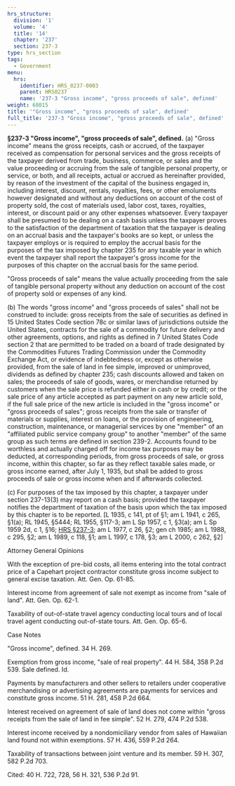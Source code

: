 ```yaml
---
hrs_structure:
  division: '1'
  volume: '4'
  title: '14'
  chapter: '237'
  section: 237-3
type: hrs_section
tags:
  - Government
menu:
  hrs:
    identifier: HRS_0237-0003
    parent: HRS0237
    name: '237-3 "Gross income", "gross proceeds of sale", defined'
weight: 68015
title: '"Gross income", "gross proceeds of sale", defined'
full_title: '237-3 "Gross income", "gross proceeds of sale", defined'
---
```

**§237-3 "Gross income", "gross proceeds of sale", defined.** (a) "Gross income" means the gross receipts, cash or accrued, of the taxpayer received as compensation for personal services and the gross receipts of the taxpayer derived from trade, business, commerce, or sales and the value proceeding or accruing from the sale of tangible personal property, or service, or both, and all receipts, actual or accrued as hereinafter provided, by reason of the investment of the capital of the business engaged in, including interest, discount, rentals, royalties, fees, or other emoluments however designated and without any deductions on account of the cost of property sold, the cost of materials used, labor cost, taxes, royalties, interest, or discount paid or any other expenses whatsoever. Every taxpayer shall be presumed to be dealing on a cash basis unless the taxpayer proves to the satisfaction of the department of taxation that the taxpayer is dealing on an accrual basis and the taxpayer's books are so kept, or unless the taxpayer employs or is required to employ the accrual basis for the purposes of the tax imposed by chapter 235 for any taxable year in which event the taxpayer shall report the taxpayer's gross income for the purposes of this chapter on the accrual basis for the same period.

"Gross proceeds of sale" means the value actually proceeding from the sale of tangible personal property without any deduction on account of the cost of property sold or expenses of any kind.

(b) The words "gross income" and "gross proceeds of sales" shall not be construed to include: gross receipts from the sale of securities as defined in 15 United States Code section 78c or similar laws of jurisdictions outside the United States, contracts for the sale of a commodity for future delivery and other agreements, options, and rights as defined in 7 United States Code section 2 that are permitted to be traded on a board of trade designated by the Commodities Futures Trading Commission under the Commodity Exchange Act, or evidence of indebtedness or, except as otherwise provided, from the sale of land in fee simple, improved or unimproved, dividends as defined by chapter 235; cash discounts allowed and taken on sales; the proceeds of sale of goods, wares, or merchandise returned by customers when the sale price is refunded either in cash or by credit; or the sale price of any article accepted as part payment on any new article sold, if the full sale price of the new article is included in the "gross income" or "gross proceeds of sales"; gross receipts from the sale or transfer of materials or supplies, interest on loans, or the provision of engineering, construction, maintenance, or managerial services by one "member" of an "affiliated public service company group" to another "member" of the same group as such terms are defined in section 239-2\. Accounts found to be worthless and actually charged off for income tax purposes may be deducted, at corresponding periods, from gross proceeds of sale, or gross income, within this chapter, so far as they reflect taxable sales made, or gross income earned, after July 1, 1935, but shall be added to gross proceeds of sale or gross income when and if afterwards collected.

(c) For purposes of the tax imposed by this chapter, a taxpayer under section 237-13(3) may report on a cash basis; provided the taxpayer notifies the department of taxation of the basis upon which the tax imposed by this chapter is to be reported. [L 1935, c 141, pt of §1; am L 1941, c 265, §1(a); RL 1945, §5444; RL 1955, §117-3; am L Sp 1957, c 1, §3(a); am L Sp 1959 2d, c 1, §16; [HRS §237-3](/title-14/chapter-237/section-237-3/); am L 1977, c 26, §2; gen ch 1985; am L 1988, c 295, §2; am L 1989, c 118, §1; am L 1997, c 178, §3; am L 2000, c 262, §2]

Attorney General Opinions

With the exception of pre-bid costs, all items entering into the total contract price of a Capehart project contractor constitute gross income subject to general excise taxation. Att. Gen. Op. 61-85.

Interest income from agreement of sale not exempt as income from "sale of land". Att. Gen. Op. 62-1.

Taxability of out-of-state travel agency conducting local tours and of local travel agent conducting out-of-state tours. Att. Gen. Op. 65-6.

Case Notes

"Gross income", defined. 34 H. 269.

Exemption from gross income, "sale of real property". 44 H. 584, 358 P.2d 539\. Sale defined. Id.

Payments by manufacturers and other sellers to retailers under cooperative merchandising or advertising agreements are payments for services and constitute gross income. 51 H. 281, 458 P.2d 664.

Interest received on agreement of sale of land does not come within "gross receipts from the sale of land in fee simple". 52 H. 279, 474 P.2d 538.

Interest income received by a nondomiciliary vendor from sales of Hawaiian land found not within exemptions. 57 H. 436, 559 P.2d 264.

Taxability of transactions between joint venture and its member. 59 H. 307, 582 P.2d 703.

Cited: 40 H. 722, 728, 56 H. 321, 536 P.2d 91.